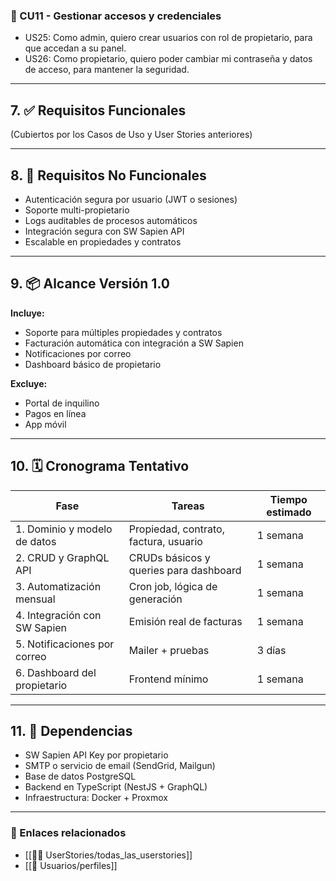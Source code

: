 ### 🔸 CU11 - Gestionar accesos y credenciales

- US25: Como admin, quiero crear usuarios con rol de propietario, para que accedan a su panel.
- US26: Como propietario, quiero poder cambiar mi contraseña y datos de acceso, para mantener la seguridad.

---

## 7. ✅ Requisitos Funcionales

(Cubiertos por los Casos de Uso y User Stories anteriores)

---

## 8. 🔐 Requisitos No Funcionales

- Autenticación segura por usuario (JWT o sesiones)
- Soporte multi-propietario
- Logs auditables de procesos automáticos
- Integración segura con SW Sapien API
- Escalable en propiedades y contratos

---

## 9. 📦 Alcance Versión 1.0

**Incluye:**
- Soporte para múltiples propiedades y contratos
- Facturación automática con integración a SW Sapien
- Notificaciones por correo
- Dashboard básico de propietario

**Excluye:**
- Portal de inquilino
- Pagos en línea
- App móvil

---

## 10. 🗓️ Cronograma Tentativo

| Fase | Tareas | Tiempo estimado |
|------|--------|-----------------|
| 1. Dominio y modelo de datos | Propiedad, contrato, factura, usuario | 1 semana |
| 2. CRUD y GraphQL API         | CRUDs básicos y queries para dashboard | 1 semana |
| 3. Automatización mensual     | Cron job, lógica de generación | 1 semana |
| 4. Integración con SW Sapien  | Emisión real de facturas | 1 semana |
| 5. Notificaciones por correo  | Mailer + pruebas | 3 días |
| 6. Dashboard del propietario  | Frontend mínimo | 1 semana |

---

## 11. 🔗 Dependencias

- SW Sapien API Key por propietario
- SMTP o servicio de email (SendGrid, Mailgun)
- Base de datos PostgreSQL
- Backend en TypeScript (NestJS + GraphQL)
- Infraestructura: Docker + Proxmox

---

### 📎 Enlaces relacionados
- [[🧑‍💻 UserStories/todas_las_userstories]]
- [[👥 Usuarios/perfiles]]